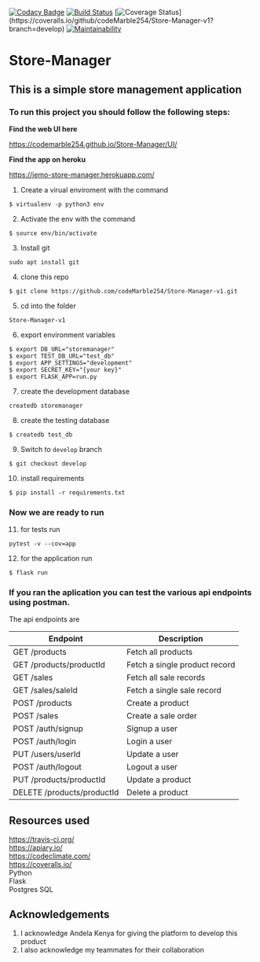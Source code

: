[![Codacy Badge](https://api.codacy.com/project/badge/Grade/67645d217d094e27b72c90cc0656fafc)](https://app.codacy.com/app/codeMarble254/Store-Manager-v1?utm_source=github.com&utm_medium=referral&utm_content=codeMarble254/Store-Manager-v1&utm_campaign=Badge_Grade_Dashboard)
[![Build Status](https://travis-ci.org/codeMarble254/Store-Manager-v1.svg?branch=develop)](https://travis-ci.org/codeMarble254/Store-Manager-v1)
[![Coverage Status](https://coveralls.io/repos/github/codeMarble254/Store-Manager-v1/badge.svg?)](https://coveralls.io/github/codeMarble254/Store-Manager-v1?branch=develop)
[![Maintainability](https://api.codeclimate.com/v1/badges/66cf3a604295b849139d/maintainability)](https://codeclimate.com/github/codeMarble254/Store-Manager-v1/maintainability)

# Store-Manager
## This is a simple store management application

### To run this project you should follow the following steps: 
**Find the web UI here**  

https://codemarble254.github.io/Store-Manager/UI/ 

**Find the app on heroku**  

https://jemo-store-manager.herokuapp.com/ 

1. Create a virual enviroment with the command

```
$ virtualenv -p python3 env
```

2. Activate the env with the command

```
$ source env/bin/activate
```

3. Install git
```
sudo apt install git

```

4. clone this repo
```
$ git clone https://github.com/codeMarble254/Store-Manager-v1.git
```
5. cd into the folder 
```
Store-Manager-v1
```

6. export environment variables 
```
$ export DB_URL="storemanager"
$ export TEST_DB_URL="test_db"
$ export APP_SETTINGS="development"
$ export SECRET_KEY="{your key}"
$ export FLASK_APP=run.py
```

7. create the development database
```
createdb storemanager
```

8. create the testing database
```
$ createdb test_db
```

9. Switch to `develop` branch
```
$ git checkout develop
```

10. install requirements
```
$ pip install -r requirements.txt
```

### Now we are ready to run

11. for tests run
```
pytest -v --cov=app
```

12. for the application run  
```
$ flask run
```
### If you ran the aplication you can test the various api endpoints using postman.

The api endpoints are


| Endpoint | Description |
| --- | --- |
| GET /products | Fetch all products |
| GET /products/productId | Fetch a single product record |
| GET /sales | Fetch all sale records |
| GET /sales/saleId | Fetch a single sale record |
| POST /products | Create a product |
| POST /sales | Create a sale order |
| POST /auth/signup | Signup a user |
| POST /auth/login | Login a user |
| PUT /users/userId | Update a user |
| POST /auth/logout | Logout a user |
| PUT /products/productId | Update a product |
| DELETE /products/productId | Delete a product |


## **Resources used** 

https://travis-ci.org/ \
https://apiary.io/ \
https://codeclimate.com/ \
https://coveralls.io/ \
Python \
Flask \
Postgres SQL

## **Acknowledgements**  
1. I acknowledge Andela Kenya for giving the platform to develop this product  
1. I also acknowledge my teammates for their collaboration
